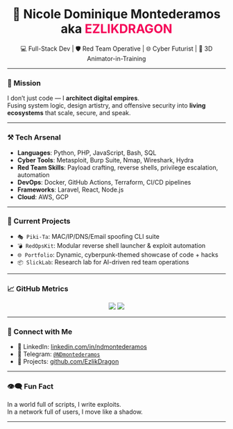 <h1 align="center">🐉 Nicole Dominique Montederamos aka <span style="color:#f50057;">EZLIKDRAGON</span></h1>
<p align="center">💻 Full-Stack Dev | 🛡️ Red Team Operative | 🌐 Cyber Futurist | 🎨 3D Animator-in-Training</p>

---

### 🚀 Mission
I don’t just code — I **architect digital empires**.  
Fusing system logic, design artistry, and offensive security into **living ecosystems** that scale, secure, and speak.

---

### ⚒️ Tech Arsenal
- **Languages**: Python, PHP, JavaScript, Bash, SQL  
- **Cyber Tools**: Metasploit, Burp Suite, Nmap, Wireshark, Hydra  
- **Red Team Skills**: Payload crafting, reverse shells, privilege escalation, automation  
- **DevOps**: Docker, GitHub Actions, Terraform, CI/CD pipelines  
- **Frameworks**: Laravel, React, Node.js  
- **Cloud**: AWS, GCP  

---

### 🧪 Current Projects
- `🎭 Piki-Ta`: MAC/IP/DNS/Email spoofing CLI suite  
- `💣 RedOpsKit`: Modular reverse shell launcher & exploit automation  
- `🌐 Portfolio`: Dynamic, cyberpunk-themed showcase of code + hacks  
- `📦 SlickLab`: Research lab for AI-driven red team operations  

---

### 📈 GitHub Metrics
<p align="center">
  <img src="https://github-readme-stats.vercel.app/api?username=EzlikDragon&show_icons=true&theme=radical" />
  <img src="https://github-readme-streak-stats.herokuapp.com/?user=EzlikDragon&theme=radical" />
</p>

---

### 📡 Connect with Me
- 🔗 LinkedIn: [linkedin.com/in/ndmontederamos](https://linkedin.com/in/ndmontederamos)  
- 💬 Telegram: [`@NDmontederamos`](https://t.me/NDmontederamos)  
- 🧪 Projects: [github.com/EzlikDragon](https://github.com/EzlikDragon)

---

### 👁️‍🗨️ Fun Fact
In a world full of scripts, I write exploits.  
In a network full of users, I move like a shadow.

---

<!--
**EzlikDragon/EzlikDragon** is a ✨ special ✨ repo because its README.md becomes your GitHub profile.
-->
